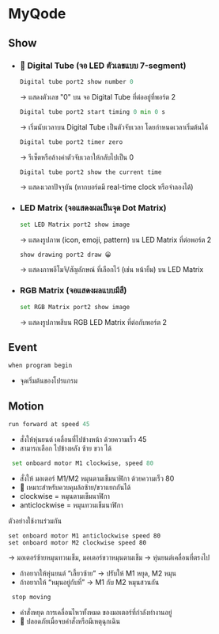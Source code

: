 # MyQode

## Show
  - ### 🔢 Digital Tube (จอ LED ตัวเลขแบบ 7-segment)
    ```python
    Digital tube port2 show number 0
    ```
    → แสดงตัวเลข "0" บน จอ Digital Tube ที่ต่ออยู่ที่พอร์ต 2
    
    ```python
    Digital tube port2 start timing 0 min 0 s
    ```
    → เริ่มนับเวลาบน Digital Tube เป็นตัวจับเวลา โดยกำหนดเวลาเริ่มต้นได้
    
    ```python
    Digital tube port2 timer zero
    ```
    → รีเซ็ตหรือล้างค่าตัวจับเวลาให้กลับไปเป็น 0
    
    ```python
    Digital tube port2 show the current time
    ```
    → แสดงเวลาปัจจุบัน (หากบอร์ดมี real-time clock หรือจำลองได้)

  - ### LED Matrix (จอแสดงผลเป็นจุด Dot Matrix)
    ```python
    set LED Matrix port2 show image
    ```
    → แสดงรูปภาพ (icon, emoji, pattern) บน LED Matrix ที่ต่อพอร์ต 2

    ```python
    show drawing port2 draw 😀
    ```
    → แสดงภาพอีโมจิ/สัญลักษณ์ ที่เลือกไว้ (เช่น หน้ายิ้ม) บน LED Matrix

  - ### RGB Matrix (จอแสดงผลแบบมีสี)
    
    ```python
    set RGB Matrix port2 show image
    ```
    → แสดงรูปภาพสีบน RGB LED Matrix ที่ต่อกับพอร์ต 2
    
## Event
  ```python
  when program begin
  ```
  - จุดเริ่มต้นของโปรแกรม

## Motion
  ```python
  run forward at speed 45
  ```
  - สั่งให้หุ่นยนต์ เคลื่อนที่ไปข้างหน้า ด้วยความเร็ว 45
  - สามารถเลือก ไปข้างหลัง ซ้าย ขวา ได้

  ```python
   set onboard motor M1 clockwise, speed 80
  ```
  - สั่งให้ มอเตอร์ M1/M2 หมุนตามเข็มนาฬิกา ด้วยความเร็ว 80
  - 🧠 เหมาะสำหรับควบคุมล้อซ้าย/ขวาแยกกันได้
  - clockwise = หมุนตามเข็มนาฬิกา
  - anticlockwise = หมุนทวนเข็มนาฬิกา
  
  ตัวอย่างใช้งานร่วมกัน
  ```plantext
  set onboard motor M1 anticlockwise speed 80
  set onboard motor M2 clockwise speed 80
  ```
  → มอเตอร์ซ้ายหมุนทวนเข็ม, มอเตอร์ขวาหมุนตามเข็ม → หุ่นยนต์เคลื่อนที่ตรงไป
  - ถ้าอยากให้หุ่นยนต์ “เลี้ยวซ้าย” → ปรับให้ M1 หยุด, M2 หมุน
  - ถ้าอยากให้ “หมุนอยู่กับที่” → M1 กับ M2 หมุนสวนกัน
  
  ```python
   stop moving
  ```
  - คำสั่งหยุด การเคลื่อนไหวทั้งหมด ของมอเตอร์ที่กำลังทำงานอยู่
  - 🧠 ปลอดภัยเมื่อจบคำสั่งหรือมีเหตุฉุกเฉิน
